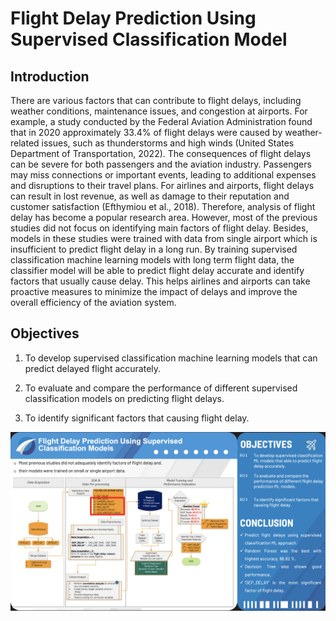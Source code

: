 # Flight Delay Prediction Using Supervised Classification Model

## Introduction

There are various factors that can contribute to flight delays, including weather conditions, maintenance issues, and congestion at airports. For example, a study conducted by the Federal Aviation Administration found that in 2020 approximately 33.4% of flight delays were caused by weather-related issues, such as thunderstorms and high winds (United States Department of Transportation, 2022). The consequences of flight delays can be severe for both passengers and the aviation industry. Passengers may miss connections or important events, leading to additional expenses and disruptions to their travel plans. For airlines and airports, flight delays can result in lost revenue, as well as damage to their reputation and customer satisfaction (Efthymiou et al., 2018).
    Therefore, analysis of flight delay has become a popular research area. However, most of the previous studies did not focus on identifying main factors of flight delay. Besides, models in these studies were trained with data from single airport which is insufficient to predict flight delay in a long run. By training supervised classification machine learning models with long term flight data, the classifier model will be able to predict flight delay accurate and identify factors that usually cause delay. This helps airlines and airports can take proactive measures to minimize the impact of delays and improve the overall efficiency of the aviation system.

## Objectives

1) To develop supervised classification machine learning models that can predict delayed flight accurately.

2) To evaluate and compare the performance of different supervised classification models on predicting flight delays.

3) To identify significant factors that causing flight delay.

![Alt text](Flowchart.png)

